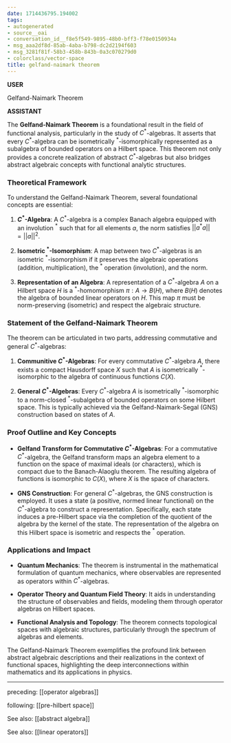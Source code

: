 ```yaml
---
date: 1714436795.194002
tags:
- autogenerated
- source__oai
- conversation_id__f8e5f549-9895-48b0-bff3-f78e0150934a
- msg_aaa2df8d-85ab-4aba-b798-dc2d2194f603
- msg_3281f81f-58b3-458b-843b-0a3c070279d0
- colorclass/vector-space
title: gelfand-naimark theorem
---
```


**USER**

Gelfand-Naimark Theorem


**ASSISTANT**

The **Gelfand-Naimark Theorem** is a foundational result in the field of functional analysis, particularly in the study of $C^*$-algebras. It asserts that every $C^*$-algebra can be isometrically $^*$-isomorphically represented as a subalgebra of bounded operators on a Hilbert space. This theorem not only provides a concrete realization of abstract $C^*$-algebras but also bridges abstract algebraic concepts with functional analytic structures.

### Theoretical Framework

To understand the Gelfand-Naimark Theorem, several foundational concepts are essential:

1. **$C^*$-Algebra**: A $C^*$-algebra is a complex Banach algebra equipped with an involution $^*$ such that for all elements $a$, the norm satisfies $||a^*a|| = ||a||^2$.

2. **Isometric $^*$-Isomorphism**: A map between two $C^*$-algebras is an isometric $^*$-isomorphism if it preserves the algebraic operations (addition, multiplication), the $^*$ operation (involution), and the norm.

3. **Representation of an Algebra**: A representation of a $C^*$-algebra $A$ on a Hilbert space $H$ is a $^*$-homomorphism $\pi: A \to B(H)$, where $B(H)$ denotes the algebra of bounded linear operators on $H$. This map $\pi$ must be norm-preserving (isometric) and respect the algebraic structure.

### Statement of the Gelfand-Naimark Theorem

The theorem can be articulated in two parts, addressing commutative and general $C^*$-algebras:

1. **Communitive $C^*$-Algebras**: For every commutative $C^*$-algebra $A$, there exists a compact Hausdorff space $X$ such that $A$ is isometrically $^*$-isomorphic to the algebra of continuous functions $C(X)$.

2. **General $C^*$-Algebras**: Every $C^*$-algebra $A$ is isometrically $^*$-isomorphic to a norm-closed $^*$-subalgebra of bounded operators on some Hilbert space. This is typically achieved via the Gelfand-Naimark-Segal (GNS) construction based on states of $A$.

### Proof Outline and Key Concepts

- **Gelfand Transform for Commutative $C^*$-Algebras**: For a commutative $C^*$-algebra, the Gelfand transform maps an algebra element to a function on the space of maximal ideals (or characters), which is compact due to the Banach-Alaoglu theorem. The resulting algebra of functions is isomorphic to $C(X)$, where $X$ is the space of characters.

- **GNS Construction**: For general $C^*$-algebras, the GNS construction is employed. It uses a state (a positive, normed linear functional) on the $C^*$-algebra to construct a representation. Specifically, each state induces a pre-Hilbert space via the completion of the quotient of the algebra by the kernel of the state. The representation of the algebra on this Hilbert space is isometric and respects the $^*$ operation.

### Applications and Impact

- **Quantum Mechanics**: The theorem is instrumental in the mathematical formulation of quantum mechanics, where observables are represented as operators within $C^*$-algebras.

- **Operator Theory and Quantum Field Theory**: It aids in understanding the structure of observables and fields, modeling them through operator algebras on Hilbert spaces.

- **Functional Analysis and Topology**: The theorem connects topological spaces with algebraic structures, particularly through the spectrum of algebras and elements.

The Gelfand-Naimark Theorem exemplifies the profound link between abstract algebraic descriptions and their realizations in the context of functional spaces, highlighting the deep interconnections within mathematics and its applications in physics.


---

preceding: [[operator algebras]]  


following: [[pre-hilbert space]]

See also: [[abstract algebra]]


See also: [[linear operators]]